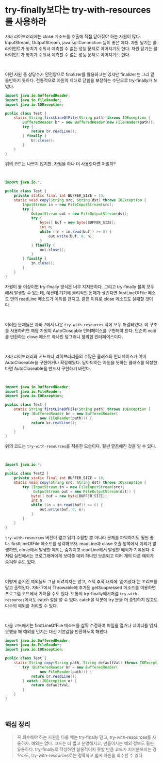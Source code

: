 # try-finally보다는 try-with-resources를 사용하라

자바 라이브러리에는 close 메소드를 호출해 직접 닫아줘야 하는 자원이 많다. InputStream, OutputStream, java.sql.Connection 등이 좋은 예다. 
자원 닫기는 클라이언트가 놓치기 쉬워서 예측할 수 없는 성능 문제로 이어지기도 한다. 자원 닫기는 클라이언트가 놓치기 쉬워서 예측할 수 없는 성능 문제로 이어지기도 한다. 

<br>

이런 자원 중 상당수가 안전망으로 finalizer를 활용하고는 있지만 finalizer는 그리 믿을만하지 못하다. 
전통적으로 자원이 제대로 닫힘을 보장하는 수단으로 try-finally가 쓰였다. 

```java
import java.io.BufferedReader;
import java.io.FileReader;
import java.io.IOException;

public class Test {
    static String firstLineOfFile(String path) throws IOException {
        BufferedReader br = new BufferedReader(new FileReader(path));
        try {
            return br.readLine();
        } finally {
            br.close();
        }
    }
}
```

위의 코드는 나쁘지 않지만, 자원을 하나 더 사용한다면 어떨까?

<br>

```java
import java.io.*;

public class Test {
    private static final int BUFFER_SIZE = 10;
    static void copy(String src, String dst) throws IOException {
        InputStream in = new FileInputStream(src);
        try {
            OutputStream out = new FileOutputStream(dst);
            try {
                byte[] buf = new byte[BUFFER_SIZE];
                int n;
                while ((n = in.read(buf)) >= 0) {
                    out.write(buf, 0, n);
                }
            } finally {
                out.close();
            }
        } finally {
            in.close();
        }
    }
}
```
자원이 둘 이상이면 try-finally 방식은 너무 지저분하다. 그리고 try-finally 블록 모두에서 발생할 수 있는데, 예컨대 기기에 물리적인 문제가 생긴다면 firstLineOfFile 메소드 안의
readLine 메소드가 예외를 던지고, 같은 이유로 close 메소드도 실패할 것이다.

<br>

이러한 문제들은 자바 7에서 나온 `try-with-resources` 덕에 모두 해결되었다. 이 구조를 사용하려면 해당 자원이 AutoCloseable 인터페이스를 구현해야 한다.
단순히 void를 반환하는 close 메소드 하나만 덩그러니 정의한 인터페이스이다. 

<br>

자바 라이브러리와 서드파티 라이브러리들의 수많은 클래스와 인터페이스가 이미 AutoCloseable을 구현하거나 확정해뒀다. 닫아야하는 자원을 뜻하는 클래스를 작성한다면 AutoCloseable을 반드시 구현하기 바란다. 

<br>

```java
import java.io.BufferedReader;
import java.io.FileReader;
import java.io.IOException;

public class Test {
    static String firstLineOfFile(String path) throws IOException {
        try (BufferedReader br = new BufferedReader(
                new FileReader(path))) {
            return br.readLine();
        }
    }
}
``` 

위의 코드는 `try-with-resources`를 적용한 모습이다. 훨씬 깔끔해진 것을 알 수 있다. 

<br>

```java
import java.io.*;

public class Test2 {
    private static final int BUFFER_SIZE = 10;
    static void copy(String src, String dst) throws IOException {
        try (InputStream in = new FileInputStream(src);
             OutputStream out = new FileOutputStream(dst)) {
            byte[] buf = new byte[BUFFER_SIZE];
            int n;
            while ((n = in.read(buf)) >= 0) {
                out.write(buf, 0, n);
            }
        }
    }
}
```

`try-with-resources` 버전이 짧고 읽기 수월할 뿐 아니라 문제를 파악하기도 훨씬 좋다. firstLineOfFile 메소드를 생각해보자. 
readLine과 clase 호출 양쪽에서 예외가 발생하면, close에서 발생한 예외는 숨겨지고 readLine에서 발생한 예외가 기록된다. 이처럼 실전에서는 프로그래머에게 보여줄 예외 하나만
보존되고 여러 개의 다른 예외가 숨겨질 수도 있다. 

<br>

이렇게 숨겨진 예외들도 그냥 버려지지는 않고, 스택 추적 내역에 '숨겨졌다'는 꼬리표를 달고 출력된다. 자바 7에서 Throwable에 추가된 getSuppressed 메소드를 이용하면 프로그램 코드에서 가져올 수도 있다.
보통의 try-finally에서처럼 `try-with-resources`에서도 catch 절을 쓸 수 있다. 
catch절 덕분에 try 문을 더 중첩하지 않고도 다수의 예외를 처리할 수 있다. 

<br>

다음 코드에서는 firstLineOfFile 메소드를 살짝 수정하여 파일을 열거나 데이터를 읽지 못했을 때 예외를 던지는 대신 기본값을 반환하도록 해봤다. 

```java
import java.io.BufferedReader;
import java.io.FileReader;
import java.io.IOException;

public class Test {
    static String copy(String path, String defaultVal) throws IOException {
        try (BufferedReader br = new BufferedReader(
                new FileReader(path))) {
            return br.readLine();
        } catch (IOException e) {
            return defaultVal;
        }
    }
}
```

<br>

## 핵심 정리

> 꼭 회수해야 하는 자원을 다룰 때는 try-finally 말고, try-with-resources를 사용하자. 예외는 없다. 코드는 더 짧고 분명해지고, 만들어지는 예외 정보도 훨씬 유용하다. 
> try-finally로 작성하면 실용적이지 못할 만큼 코드가 지저분해지는 경우라도, try-with-resources로는 정확하고 쉽게 자원을 회수할 수 있다. 



